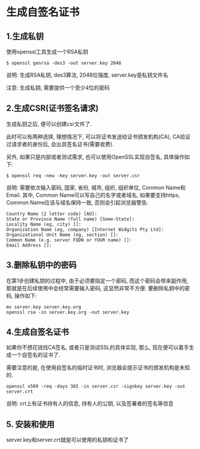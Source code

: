 # 生成自签名证书

## 1.生成私钥

使用openssl工具生成一个RSA私钥

```
$ openssl genrsa -des3 -out server.key 2048
```

说明: 生成RSA私钥, des3算法, 2048位强度, server.key是私钥文件名

注意: 生成私钥, 需要提供一个至少4位的密码


## 2.生成CSR(证书签名请求)

生成私钥之后, 便可以创建csr文件了.

此时可以有两种选择, 理想情况下, 可以将证书发送给证书颁发机构(CA), CA验证过请求者的身份后, 会出具签名证书(需要收费).

另外, 如果只是内部或者测试需求, 也可以使用OpenSSL实现自签名, 具体操作如下:

```
$ openssl req -new -key server.key -out server.csr
```

说明: 需要依次输入密码, 国家, 省份, 城市, 组织, 组织单位, Common Name和Email. 其中, Common Name可以写自己的名字或者域名, 如果要支持https, Common Name应该与域名保持一致, 否则会引起浏览器警告.

```
Country Name (2 letter code) [AU]:
State or Province Name (full name) [Some-State]:
Locality Name (eg, city) []:
Organization Name (eg, company) [Internet Widgits Pty Ltd]:
Organizational Unit Name (eg, section) []:
Common Name (e.g. server FQDN or YOUR name) []:
Email Address []:
```


## 3.删除私钥中的密码

在第1步创建私钥的过程中, 由于必须要指定一个密码, 而这个密码会带来副作用, 那就是在后续使用中会经常需要输入密码, 这显然非常不方便. 要删除私钥中的密码, 操作如下:

```
mv server.key server.key.org
openssl rsa -in server.key.org -out server.key
```


## 4.生成自签名证书

如果你不想花钱找CA签名, 或者只是测试SSL的具体实现, 那么, 现在便可以着手生成一个自签名的证书了.

需要注意的是, 在使用自签名的临时证书时, 浏览器会提示证书的颁发机构是未知的.

```
openssl x509 -req -days 365 -in server.csr -signkey server.key -out server.crt
```

说明: crt上有证书持有人的信息, 持有人的公钥, 以及签署者的签名等信息


## 5. 安装和使用

server.key和server.crt就是可以使用的私钥和证书了
